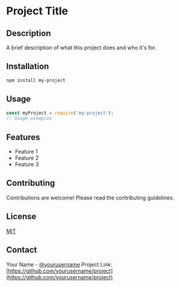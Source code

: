 # Project Title

## Description
A brief description of what this project does and who it's for.

## Installation
```bash
npm install my-project
```

## Usage
```javascript
const myProject = require('my-project');
// Usage examples
```

## Features
- Feature 1
- Feature 2
- Feature 3

## Contributing
Contributions are welcome! Please read the contributing guidelines.

## License
[MIT](https://choosealicense.com/licenses/mit/)

## Contact
Your Name - [@yourusername](https://twitter.com/yourusername)
Project Link: [https://github.com/yourusername/project](https://github.com/yourusername/project)